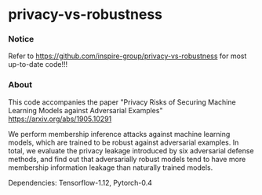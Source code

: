 # privacy-vs-robustness

### Notice
Refer to https://github.com/inspire-group/privacy-vs-robustness for most up-to-date code!!!

### About
This code accompanies the paper "Privacy Risks of Securing Machine Learning Models against Adversarial Examples" 
https://arxiv.org/abs/1905.10291

We perform membership inference attacks against machine learning models, which are trained to be robust against adversarial examples. 
In total, we evaluate the privacy leakage introduced by six adversarial defense methods, 
and find out that adversarially robust models tend to have more membership information leakage than naturally trained models.

Dependencies: Tensorflow-1.12, Pytorch-0.4
